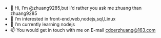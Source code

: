 - 👋 Hi, I’m @zhuang9285,but I'd rather you ask me zhuang than zhuang9285
- 👀 I’m interested in front-end,web,nodejs,sql,Linux
- 🌱 I’m currently learning nodejs
- 📫 You would get in touch with me on E-mail cdoerzhuang@163.com

<!---
zhuang9285/zhuang9285 is a ✨ special ✨ repository because its `README.md` (this file) appears on your GitHub profile.
You can click the Preview link to take a look at your changes.
--->
